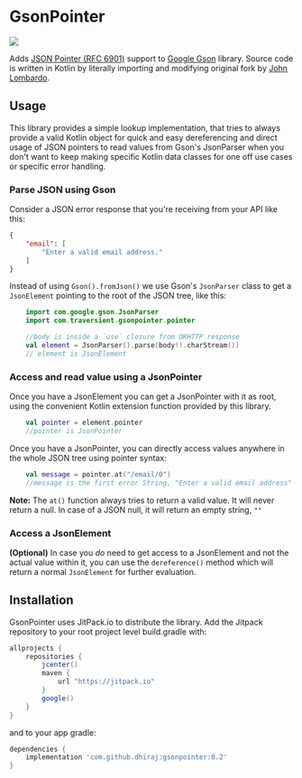# GsonPointer
[![](https://jitpack.io/v/dhiraj/gsonpointer.svg)](https://jitpack.io/#dhiraj/gsonpointer)

Adds [JSON Pointer (RFC 6901)](https://tools.ietf.org/html/rfc6901) support to 
[Google Gson](https://github.com/google/gson) library. Source code is written in Kotlin by literally importing 
and modifying original fork by [John Lombardo](https://github.com/johnnylambada/gson). 

## Usage
This library provides a simple lookup implementation, that tries to always provide a valid Kotlin object for quick and easy dereferencing and direct usage of JSON pointers to read values from Gson's JsonParser when you don't want to keep making specific Kotlin data classes for one off use cases or specific error handling.

### Parse JSON using Gson
Consider a JSON error response that you're receiving from your API like this:

```JSON
{
    "email": [
        "Enter a valid email address."
    ]
}
```

Instead of using `Gson().fromJson()` we use Gson's `JsonParser` class to get a `JsonElement` pointing to the root of the JSON tree, like this:
```kotlin
    import com.google.gson.JsonParser
    import com.traversient.gsonpointer.pointer

    //body is inside a `use` closure from OKHTTP response
    val element = JsonParser().parse(body!!.charStream())
    // element is JsonElement
```
 
### Access and read value using a JsonPointer
Once you have a JsonElement you can get a JsonPointer with it as root, using the convenient Kotlin extension function provided by this library.
```kotlin
    val pointer = element.pointer
    //pointer is JsonPointer    
```

Once you have a JsonPointer, you can directly access values anywhere in the whole JSON tree using pointer syntax:
```kotlin
    val message = pointer.at("/email/0")
    //message is the first error String, "Enter a valid email address"
```

**Note:** The `at()` function always tries to return a valid value. It will never return a null. In case of a JSON null, it will return an empty string, `""`

### Access a JsonElement
**(Optional)** In case you _do_ need to get access to a JsonElement and not the actual value within it, you can use the `dereference()` method which will return a normal `JsonElement` for further evaluation.

## Installation
GsonPointer uses JitPack.io to distribute the library.
Add the Jitpack repository to your root project level build.gradle with:
```gradle
allprojects {
    repositories {
        jcenter()
        maven {
            url "https://jitpack.io"
        }
        google()
    }
}
```

and to your app gradle:

```gradle
dependencies {
    implementation 'com.github.dhiraj:gsonpointer:0.2'
}
```
